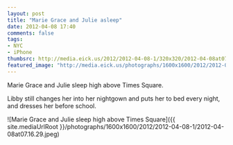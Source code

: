 ```yaml
---
layout: post
title: "Marie Grace and Julie asleep"
date: 2012-04-08 17:40
comments: false
tags: 
- NYC
- iPhone
thumbsrc: http://media.eick.us/2012/2012-04-08-1/320x320/2012-04-08at07.16.29.jpeg
featured_image: "http://media.eick.us/photographs/1600x1600/2012/2012-04-08-1/2012-04-08at07.16.29.jpeg"
---
```

Marie Grace and Julie sleep high above Times Square.  

Libby still changes her into her nightgown and puts her to bed every night, and dresses her before school.



![Marie Grace and Julie sleep high above Times Square]({{ site.mediaUrlRoot }}/photographs/1600x1600/2012/2012-04-08-1/2012-04-08at07.16.29.jpeg)


